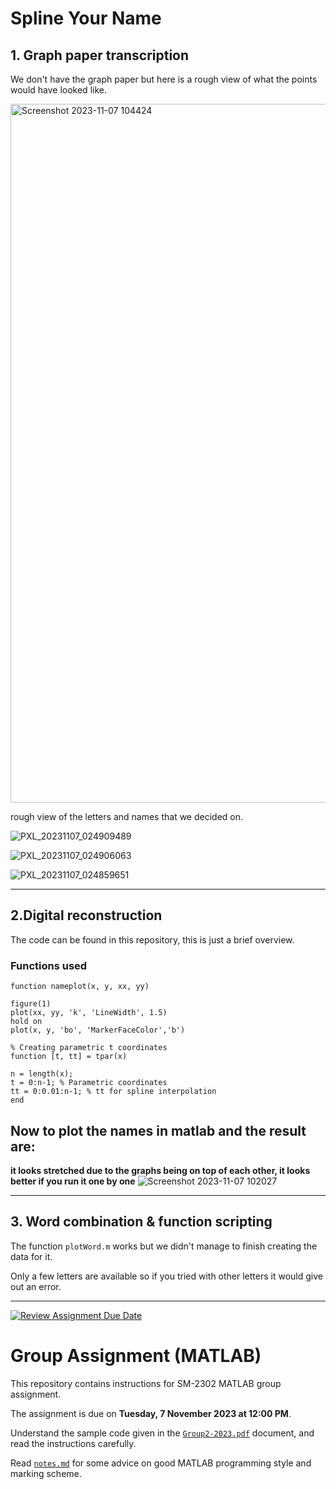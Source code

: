 
# Spline Your Name

## 1. Graph paper transcription

We don't have the graph paper but here is a rough view of what the points would have looked like. 

<img width="1118" alt="Screenshot 2023-11-07 104424" src="https://github.com/sm2302-aug23/grp-matlab-tan-gerine/assets/141986996/d9d24ed4-15d0-413e-9c46-c32eb926b9c8">

rough view of the letters and names that we decided on.

![PXL_20231107_024909489](https://github.com/sm2302-aug23/grp-matlab-tan-gerine/assets/141986996/6a7e4b30-3a8a-42c9-9ca1-50d2361b905b)

![PXL_20231107_024906063](https://github.com/sm2302-aug23/grp-matlab-tan-gerine/assets/141986996/59a85249-cf41-43cb-b0c5-edb618667329)

![PXL_20231107_024859651](https://github.com/sm2302-aug23/grp-matlab-tan-gerine/assets/141986996/df455aab-11bc-4675-bac7-441e68beae72)

---

## 2.Digital reconstruction

The code can be found in this repository, this is just a brief overview.

### Functions used

```
function nameplot(x, y, xx, yy)

figure(1)
plot(xx, yy, 'k', 'LineWidth', 1.5)
hold on
plot(x, y, 'bo', 'MarkerFaceColor','b')

```
```
% Creating parametric t coordinates
function [t, tt] = tpar(x)

n = length(x);
t = 0:n-1; % Parametric coordinates
tt = 0:0.01:n-1; % tt for spline interpolation
end
```

## Now to plot the names in matlab and the result are:

**it looks stretched due to the graphs being on top of each other, it looks better if you run it one by one**
![Screenshot 2023-11-07 102027](https://github.com/sm2302-aug23/grp-matlab-tan-gerine/assets/141986996/a37146d2-687e-4c7e-ae0e-23e529afd0eb)

-----------------------------------
## 3. Word combination & function scripting

The function `plotWord.m` works but we didn't manage to finish creating the data for it. 

Only a few letters are available so if you tried with other letters it would give out an error.

-----------------------------------
[![Review Assignment Due Date](https://classroom.github.com/assets/deadline-readme-button-24ddc0f5d75046c5622901739e7c5dd533143b0c8e959d652212380cedb1ea36.svg)](https://classroom.github.com/a/i8q0vJZ5)
# Group Assignment (MATLAB)

This repository contains instructions for SM-2302 MATLAB group assignment.

The assignment is due on **Tuesday, 7 November 2023 at 12:00 PM**.

Understand the sample code given in the [`Group2-2023.pdf`](Group2-2023.pdf) document, and read the instructions carefully.

Read [`notes.md`](notes.md) for some advice on good MATLAB programming style and marking scheme.
